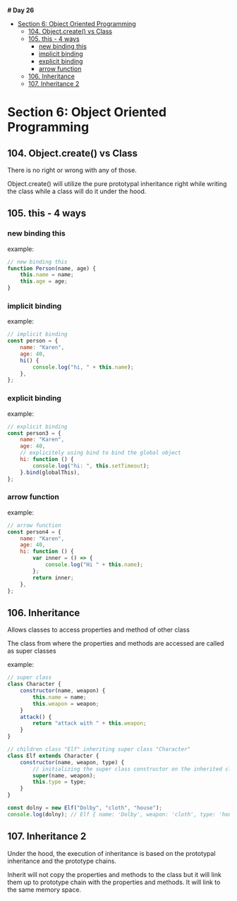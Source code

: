**# Day 26**

- [Section 6: Object Oriented Programming](#section-6-object-oriented-programming)
  - [104. Object.create() vs Class](#104-objectcreate-vs-class)
  - [105. this - 4 ways](#105-this---4-ways)
    - [new binding this](#new-binding-this)
    - [implicit binding](#implicit-binding)
    - [explicit binding](#explicit-binding)
    - [arrow function](#arrow-function)
  - [106. Inheritance](#106-inheritance)
  - [107. Inheritance 2](#107-inheritance-2)

# Section 6: Object Oriented Programming

## 104. Object.create() vs Class

There is no right or wrong with any of those.

Object.create() will utilize the pure prototypal inheritance right while writing the class while a class will do it under the hood.

## 105. this - 4 ways

### new binding this

example:

```jsx
// new binding this
function Person(name, age) {
	this.name = name;
	this.age = age;
}
```

### implicit binding

example:

```jsx
// implicit binding
const person = {
	name: "Karen",
	age: 40,
	hi() {
		console.log("hi, " + this.name);
	},
};
```

### explicit binding

example:

```jsx
// explicit binding
const person3 = {
	name: "Karen",
	age: 40,
	// explicitely using bind to bind the global object
	hi: function () {
		console.log("hi: ", this.setTimeout);
	}.bind(globalThis),
};
```

### arrow function

example:

```jsx
// arrow function
const person4 = {
	name: "Karen",
	age: 40,
	hi: function () {
		var inner = () => {
			console.log("Hi " + this.name);
		};
		return inner;
	},
};
```

## 106. Inheritance

Allows classes to access properties and method of other class

The class from where the properties and methods are accessed are called as super classes

example:

```jsx
// super class
class Character {
	constructor(name, weapon) {
		this.name = name;
		this.weapon = weapon;
	}
	attack() {
		return "attack with " + this.weapon;
	}
}

// children class "Elf" inheriting super class "Character"
class Elf extends Character {
	constructor(name, weapon, type) {
		// initializing the super class constructor on the inherited class
		super(name, weapon);
		this.type = type;
	}
}

const dolny = new Elf("Dolby", "cloth", "house");
console.log(dolny); // Elf { name: 'Dolby', weapon: 'cloth', type: 'house' }
```

## 107. Inheritance 2

Under the hood, the execution of inheritance is based on the prototypal inheritance and the prototype chains.

Inherit will not copy the properties and methods to the class but it will link them up to prototype chain with the properties and methods. It will link to the same memory space.
